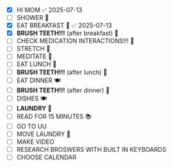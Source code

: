 - [x] HI MOM ✅ 2025-07-13
- [ ] SHOWER 🚿
- [x] EAT BREAKFAST 🍳 ✅ 2025-07-13
- [x] **BRUSH TEETH!!!** (after breakfast) 🦷
- [ ] CHECK MEDICATION INTERACTIONS!!! 💊
- [ ] STRETCH 🤸
- [ ] MEDITATE 🧘
- [ ] EAT LUNCH 🥪
- [ ] **BRUSH TEETH!!!** (after lunch) 🦷
- [ ] EAT DINNER 🍽️
- [ ] **BRUSH TEETH!!!** (after dinner) 🦷
- [ ] DISHES 🍽️
- [ ] **LAUNDRY** 👕
- [ ] READ FOR 15 MINUTES 📚
- [ ] GO TO UU
- [ ] MOVE LAUNDRY 🧺
- [ ] MAKE VIDEO
- [ ] RESEARCH BROSWERS WITH BUILT IN KEYBOARDS
- [ ] CHOOSE CALENDAR

